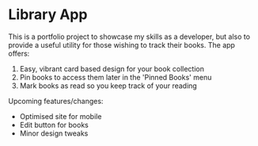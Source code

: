 # Library App
This is a portfolio project to showcase my skills as a developer, but also to provide a useful utility for those wishing to track their books. The app offers:

1. Easy, vibrant card based design for your book collection
2. Pin books to access them later in the 'Pinned Books' menu
3. Mark books as read so you keep track of your reading

Upcoming features/changes:

- Optimised site for mobile
- Edit button for books
- Minor design tweaks
